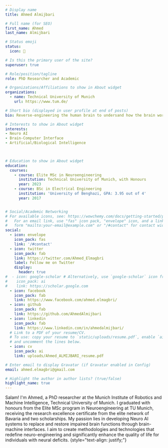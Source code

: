 ```yaml
---
# Display name
title: Ahmed Almijbari

# Full name (for SEO)
first_name: Ahmed
last_name: Almijbari

# Status emoji
status:
  icon: 🧠

# Is this the primary user of the site?
superuser: true

# Role/position/tagline
role: PhD Researcher and Academic

# Organizations/Affiliations to show in About widget
organizations:
  - name: Technical University of Munich
    url: https://www.tum.de/

# Short bio (displayed in user profile at end of posts)
bio: Reverse-engineering the human brain to undersand how the brain works, build robust intelligent systems, and use these technologies to help people with disabilities.

# Interests to show in About widget
interests:
- Neuro AI
- Brain-Computer Interface
- Artificial/Biological Intelligence

 

# Education to show in About widget
education:
  courses:
    - course: Elite MSc in Neuroengineering
      institution: Technical University of Munich, with Honours
      year: 2023
    - course: BSc in Electrical Engineering
      institution: 'University of Benghazi, GPA: 3.95 out of 4'
      year: 2017


# Social/Academic Networking
# For available icons, see: https://wowchemy.com/docs/getting-started/page-builder/#icons
#   For an email link, use "fas" icon pack, "envelope" icon, and a link in the
#   form "mailto:your-email@example.com" or "/#contact" for contact widget.
social:
  - icon: envelope
    icon_pack: fas
    link: '/#contact'
  - icon: twitter
    icon_pack: fab
    link: https://twitter.com/Ahmed_Elmagbri
    label: Follow me on Twitter
    display:
      header: true
#  - icon: google-scholar # Alternatively, use `google-scholar` icon from `ai` icon pack
#    icon_pack: ai
#    link: https://scholar.google.com
  - icon: facebook
    icon_pack: fab
    link: https://www.facebook.com/ahmed.elmagbri/
  - icon: github
    icon_pack: fab
    link: https://github.com/AhmedAlmijbari
  - icon: linkedin
    icon_pack: fab
    link: https://www.linkedin.com/in/ahmedalmijbari/
  # Link to a PDF of your resume/CV.
  # To use: copy your resume to `static/uploads/resume.pdf`, enable `ai` icons in `params.yaml`,
  # and uncomment the lines below.
  - icon: cv
    icon_pack: ai
    link: uploads/Ahmed_ALMIJBARI_resume.pdf

# Enter email to display Gravatar (if Gravatar enabled in Config)
email: ahmed.elmagbri@gmail.com

# Highlight the author in author lists? (true/false)
highlight_name: true
---
```


Salam! I'm Ahmed, a PhD researcher at the Munich Institute of Robotics and Machine Intelligence, Technical University of Munich. I graduated with honours from the Elite MSc program in Neuroengineering at TU Munich, receiving the research excellence certificate from the elite network of Bavaria and two scholarships. My passion lies in developing Neuro AI systems to replace and restore impaired brain functions through brain-machine interfaces. I aim to create methodologies and technologies that redefine neuro-engineering and significantly enhance the quality of life for individuals with neural deficits.
{style="text-align: justify;"}
